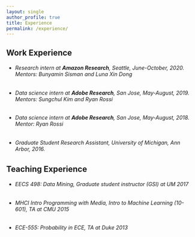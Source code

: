 ```yaml
---
layout: single
author_profile: true
title: Experience
permalink: /experience/
---
```


Work Experience
------

* ###### Research intern at **_Amazon Research_**, Seattle, June-October, 2020. Mentors: Bunyamin Sisman and Luna Xin Dong ######

* ###### Data science intern at **_Adobe Research_**, San Jose, May-August, 2019. Mentors: Sungchul Kim and Ryan Rossi ######

* ###### Data science intern at **_Adobe Research_**, San Jose, May-August, 2018. Mentor: Ryan Rossi ######

* ###### Graduate Student Research Assistant, University of Michigan, Ann Arbor, 2016. ######

Teaching Experience
------

* ###### EECS 498: Data Mining, Graduate student instructor (GSI) at UM 2017 ######

* ###### MHCI Intro Programming with Media, Intro to Machine Learning (10-601), TA at CMU 2015 ######

* ###### ECE-555: Probability in ECE, TA at Duke 2013 ######